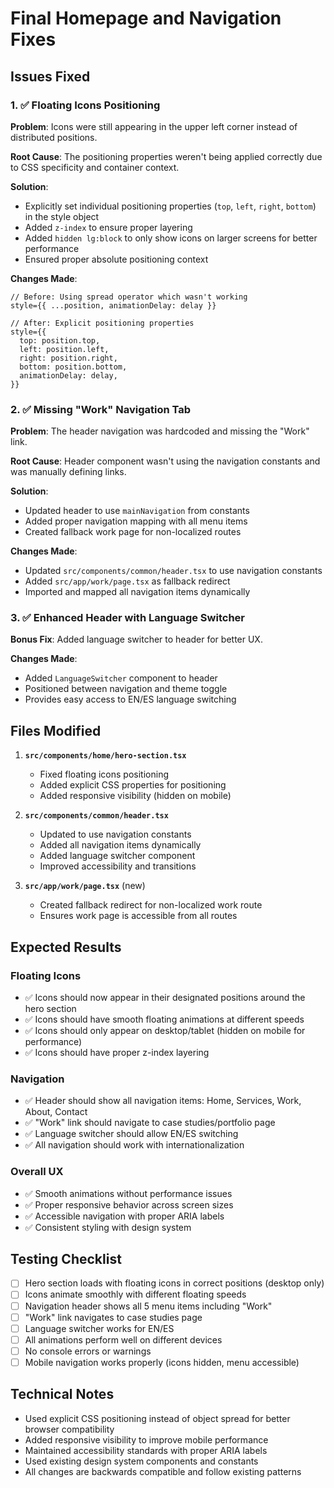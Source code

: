 # Final Homepage and Navigation Fixes

## Issues Fixed

### 1. ✅ Floating Icons Positioning
**Problem**: Icons were still appearing in the upper left corner instead of distributed positions.

**Root Cause**: The positioning properties weren't being applied correctly due to CSS specificity and container context.

**Solution**: 
- Explicitly set individual positioning properties (`top`, `left`, `right`, `bottom`) in the style object
- Added `z-index` to ensure proper layering
- Added `hidden lg:block` to only show icons on larger screens for better performance
- Ensured proper absolute positioning context

**Changes Made**:
```tsx
// Before: Using spread operator which wasn't working
style={{ ...position, animationDelay: delay }}

// After: Explicit positioning properties
style={{
  top: position.top,
  left: position.left,
  right: position.right,
  bottom: position.bottom,
  animationDelay: delay,
}}
```

### 2. ✅ Missing "Work" Navigation Tab
**Problem**: The header navigation was hardcoded and missing the "Work" link.

**Root Cause**: Header component wasn't using the navigation constants and was manually defining links.

**Solution**:
- Updated header to use `mainNavigation` from constants
- Added proper navigation mapping with all menu items
- Created fallback work page for non-localized routes

**Changes Made**:
- Updated `src/components/common/header.tsx` to use navigation constants
- Added `src/app/work/page.tsx` as fallback redirect
- Imported and mapped all navigation items dynamically

### 3. ✅ Enhanced Header with Language Switcher
**Bonus Fix**: Added language switcher to header for better UX.

**Changes Made**:
- Added `LanguageSwitcher` component to header
- Positioned between navigation and theme toggle
- Provides easy access to EN/ES language switching

## Files Modified

1. **`src/components/home/hero-section.tsx`**
   - Fixed floating icons positioning
   - Added explicit CSS properties for positioning
   - Added responsive visibility (hidden on mobile)

2. **`src/components/common/header.tsx`**
   - Updated to use navigation constants
   - Added all navigation items dynamically
   - Added language switcher component
   - Improved accessibility and transitions

3. **`src/app/work/page.tsx`** (new)
   - Created fallback redirect for non-localized work route
   - Ensures work page is accessible from all routes

## Expected Results

### Floating Icons
- ✅ Icons should now appear in their designated positions around the hero section
- ✅ Icons should have smooth floating animations at different speeds
- ✅ Icons should only appear on desktop/tablet (hidden on mobile for performance)
- ✅ Icons should have proper z-index layering

### Navigation
- ✅ Header should show all navigation items: Home, Services, Work, About, Contact
- ✅ "Work" link should navigate to case studies/portfolio page
- ✅ Language switcher should allow EN/ES switching
- ✅ All navigation should work with internationalization

### Overall UX
- ✅ Smooth animations without performance issues
- ✅ Proper responsive behavior across screen sizes
- ✅ Accessible navigation with proper ARIA labels
- ✅ Consistent styling with design system

## Testing Checklist

- [ ] Hero section loads with floating icons in correct positions (desktop only)
- [ ] Icons animate smoothly with different floating speeds
- [ ] Navigation header shows all 5 menu items including "Work"
- [ ] "Work" link navigates to case studies page
- [ ] Language switcher works for EN/ES
- [ ] All animations perform well on different devices
- [ ] No console errors or warnings
- [ ] Mobile navigation works properly (icons hidden, menu accessible)

## Technical Notes

- Used explicit CSS positioning instead of object spread for better browser compatibility
- Added responsive visibility to improve mobile performance
- Maintained accessibility standards with proper ARIA labels
- Used existing design system components and constants
- All changes are backwards compatible and follow existing patterns